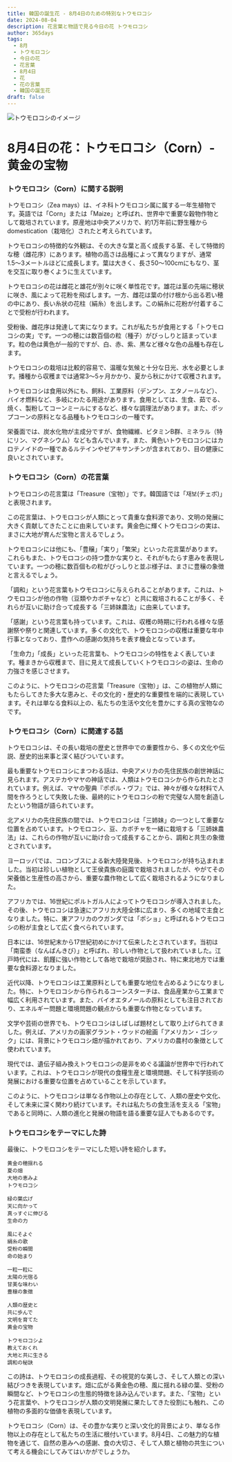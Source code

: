 ```yaml
---
title: 韓国の誕生花 - 8月4日のための特別なトウモロコシ
date: 2024-08-04
description: 花言葉と物語で見る今日の花 トウモロコシ
author: 365days
tags:
  - 8月
  - トウモロコシ
  - 今日の花
  - 花言葉
  - 8月4日
  - 花
  - 花の言葉
  - 韓国の誕生花
draft: false
---
```



![トウモロコシのイメージ](https://cdn.pixabay.com/photo/2010/12/13/09/56/corn-field-1935_1280.jpg#center#center)


# 8月4日の花：トウモロコシ（Corn）- 黄金の宝物

### トウモロコシ（Corn）に関する説明

トウモロコシ（Zea mays）は、イネ科トウモロコシ属に属する一年生植物です。英語では「Corn」または「Maize」と呼ばれ、世界中で重要な穀物作物として栽培されています。原産地は中央アメリカで、約1万年前に野生種から domestication（栽培化）されたと考えられています。

トウモロコシの特徴的な外観は、その大きな葉と高く成長する茎、そして特徴的な穂（雌花序）にあります。植物の高さは品種によって異なりますが、通常1.5〜3メートルほどに成長します。葉は大きく、長さ50〜100cmにもなり、茎を交互に取り巻くように生えています。

トウモロコシの花は雌花と雄花が別々に咲く単性花です。雄花は茎の先端に穂状に咲き、風によって花粉を飛ばします。一方、雌花は葉の付け根から出る若い穂の中にあり、長い糸状の花柱（絹糸）を出します。この絹糸に花粉が付着することで受粉が行われます。

受粉後、雌花序は発達して実になります。これが私たちが食用とする「トウモロコシの実」です。一つの穂には数百個の粒（種子）がびっしりと詰まっています。粒の色は黄色が一般的ですが、白、赤、紫、黒など様々な色の品種も存在します。

トウモロコシの栽培は比較的容易で、温暖な気候と十分な日光、水を必要とします。播種から収穫までは通常3〜5ヶ月かかり、夏から秋にかけて収穫されます。

トウモロコシは食用以外にも、飼料、工業原料（デンプン、エタノールなど）、バイオ燃料など、多岐にわたる用途があります。食用としては、生食、茹でる、焼く、製粉してコーンミールにするなど、様々な調理法があります。また、ポップコーンの原料となる品種もトウモロコシの一種です。

栄養面では、炭水化物が主成分ですが、食物繊維、ビタミンB群、ミネラル（特にリン、マグネシウム）なども含んでいます。また、黄色いトウモロコシにはカロテノイドの一種であるルテインやゼアキサンチンが含まれており、目の健康に良いとされています。

### トウモロコシ（Corn）の花言葉

トウモロコシの花言葉は「Treasure（宝物）」です。韓国語では「재보(チェボ)」と表現されます。

この花言葉は、トウモロコシが人類にとって貴重な食料源であり、文明の発展に大きく貢献してきたことに由来しています。黄金色に輝くトウモロコシの実は、まさに大地が育んだ宝物と言えるでしょう。

トウモロコシには他にも、「豊穣」「実り」「繁栄」といった花言葉があります。これらもまた、トウモロコシの持つ豊かな実りと、それがもたらす恵みを表現しています。一つの穂に数百個もの粒がびっしりと並ぶ様子は、まさに豊穣の象徴と言えるでしょう。

「調和」という花言葉もトウモロコシに与えられることがあります。これは、トウモロコシが他の作物（豆類やカボチャなど）と共に栽培されることが多く、それらが互いに助け合って成長する「三姉妹農法」に由来しています。

「感謝」という花言葉も持っています。これは、収穫の時期に行われる様々な感謝祭や祭りと関連しています。多くの文化で、トウモロコシの収穫は重要な年中行事となっており、豊作への感謝の気持ちを表す機会となっています。

「生命力」「成長」といった花言葉も、トウモロコシの特性をよく表しています。種まきから収穫まで、目に見えて成長していくトウモロコシの姿は、生命の力強さを感じさせます。

このように、トウモロコシの花言葉「Treasure（宝物）」は、この植物が人類にもたらしてきた多大な恵みと、その文化的・歴史的な重要性を端的に表現しています。それは単なる食料以上の、私たちの生活や文化を豊かにする真の宝物なのです。

### トウモロコシ（Corn）に関連する話

トウモロコシは、その長い栽培の歴史と世界中での重要性から、多くの文化や伝説、歴史的出来事と深く結びついています。

最も重要なトウモロコシにまつわる話は、中央アメリカの先住民族の創世神話に見られます。アステカやマヤの神話では、人類はトウモロコシから作られたとされています。例えば、マヤの聖典『ポポル・ヴフ』では、神々が様々な材料で人間を作ろうとして失敗した後、最終的にトウモロコシの粉で完璧な人間を創造したという物語が語られています。

北アメリカの先住民族の間では、トウモロコシは「三姉妹」の一つとして重要な位置を占めています。トウモロコシ、豆、カボチャを一緒に栽培する「三姉妹農法」は、これらの作物が互いに助け合って成長することから、調和と共生の象徴とされています。

ヨーロッパでは、コロンブスによる新大陸発見後、トウモロコシが持ち込まれました。当初は珍しい植物として王侯貴族の庭園で栽培されましたが、やがてその栄養価と生産性の高さから、重要な農作物として広く栽培されるようになりました。

アフリカでは、16世紀にポルトガル人によってトウモロコシが導入されました。その後、トウモロコシは急速にアフリカ大陸全体に広まり、多くの地域で主食となりました。特に、東アフリカのウガンダでは「ポショ」と呼ばれるトウモロコシの粉が主食として広く食べられています。

日本には、16世紀末から17世紀初めにかけて伝来したとされています。当初は「南蛮黍（なんばんきび）」と呼ばれ、珍しい作物として扱われていました。江戸時代には、飢饉に強い作物として各地で栽培が奨励され、特に東北地方では重要な食料源となりました。

近代以降、トウモロコシは工業原料としても重要な地位を占めるようになりました。特に、トウモロコシから作られるコーンスターチは、食品産業から工業まで幅広く利用されています。また、バイオエタノールの原料としても注目されており、エネルギー問題と環境問題の観点からも重要な作物となっています。

文学や芸術の世界でも、トウモロコシはしばしば題材として取り上げられてきました。例えば、アメリカの画家グラント・ウッドの絵画「アメリカン・ゴシック」には、背景にトウモロコシ畑が描かれており、アメリカの農村の象徴として使われています。

現代では、遺伝子組み換えトウモロコシの是非をめぐる議論が世界中で行われています。これは、トウモロコシが現代の食糧生産と環境問題、そして科学技術の発展における重要な位置を占めていることを示しています。

このように、トウモロコシは単なる作物以上の存在として、人類の歴史や文化、そして未来に深く関わり続けています。それは私たちの食生活を支える「宝物」であると同時に、人類の進化と発展の物語を語る重要な証人でもあるのです。

### トウモロコシをテーマにした詩

最後に、トウモロコシをテーマにした短い詩を紹介します。

```
黄金の穂揺れる
夏の畑
大地の恵みよ
トウモロコシ

緑の葉広げ
天に向かって
真っすぐに伸びる
生命の力

風にそよぐ
絹糸の歌
受粉の瞬間
命の始まり

一粒一粒に
太陽の光宿る
甘美な味わい
豊穣の象徴

人類の歴史と
共に歩んで
文明を育てた
黄金の宝物

トウモロコシよ
教えておくれ
大地と共に生きる
調和の秘訣
```

この詩は、トウモロコシの成長過程、その視覚的な美しさ、そして人類との深い結びつきを表現しています。畑に広がる黄金色の穂、風に揺れる緑の葉、受粉の瞬間など、トウモロコシの生態的特徴を詠み込んでいます。また、「宝物」という花言葉や、トウモロコシが人類の文明発展に果たしてきた役割にも触れ、この植物の多面的な価値を表現しています。

トウモロコシ（Corn）は、その豊かな実りと深い文化的背景により、単なる作物以上の存在として私たちの生活に根付いています。8月4日、この魅力的な植物を通じて、自然の恵みへの感謝、食の大切さ、そして人類と植物の共生について考える機会にしてみてはいかがでしょうか。
